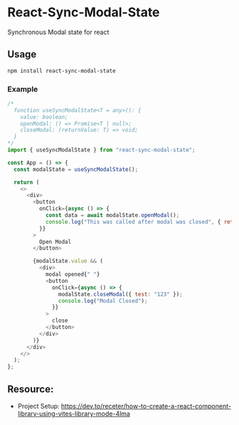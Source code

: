 # React-Sync-Modal-State

Synchronous Modal state for react

## Usage

```bash
npm install react-sync-modal-state
```

### Example

```javascript
/*
  function useSyncModalState<T = any>(): {
    value: boolean;
    openModal: () => Promise<T | null>;
    closeModal: (returnValue: T) => void;
  }
*/
import { useSyncModalState } from "react-sync-modal-state";

const App = () => {
  const modalState = useSyncModalState();

  return (
    <>
      <div>
        <button
          onClick={async () => {
            const data = await modalState.openModal();
            console.log("This was called after modal was closed", { returnData: data });
          }}
        >
          Open Modal
        </button>

        {modalState.value && (
          <div>
            modal opened{" "}
            <button
              onClick={async () => {
                modalState.closeModal({ test: "123" });
                console.log("Modal Closed");
              }}
            >
              close
            </button>
          </div>
        )}
      </div>
    </>
  );
};
```

## Resource:

- Project Setup: https://dev.to/receter/how-to-create-a-react-component-library-using-vites-library-mode-4lma
